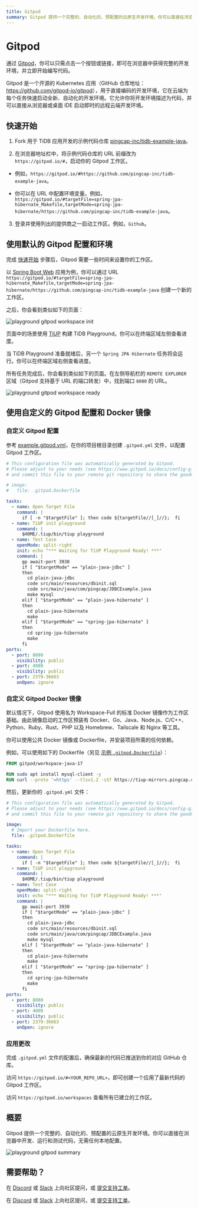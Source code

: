 ```yaml
---
title: Gitpod
summary: Gitpod 提供一个完整的、自动化的、预配置的云原生开发环境。你可以直接在浏览器中开发、运行和测试代码，无需任何本地配置。
---
```


<!-- markdownlint-disable MD029 -->

# Gitpod

通过 [Gitpod](https://www.gitpod.io/)，你可以只需点击一个按钮或链接，即可在浏览器中获得完整的开发环境，并立即开始编写代码。

Gitpod 是一个开源的 Kubernetes 应用（GitHub 仓库地址：<https://github.com/gitpod-io/gitpod>），用于直接编码的开发环境，它在云端为每个任务快速启动全新、自动化的开发环境。它允许你将开发环境描述为代码，并可以直接从浏览器或桌面 IDE 启动即时的远程云端开发环境。

## 快速开始

1.  Fork 用于 TiDB 应用开发的示例代码仓库 [pingcap-inc/tidb-example-java](https://github.com/pingcap-inc/tidb-example-java)。

2.  在浏览器地址栏中，将示例代码仓库的 URL 前缀改为 `https://gitpod.io/#`，启动你的 Gitpod 工作区。

   -  例如，`https://gitpod.io/#https://github.com/pingcap-inc/tidb-example-java`。

   -  你可以在 URL 中配置环境变量。例如，`https://gitpod.io/#targetFile=spring-jpa-hibernate_Makefile,targetMode=spring-jpa-hibernate/https://github.com/pingcap-inc/tidb-example-java`。

3.  登录并使用列出的提供商之一启动工作区。例如，`Github`。

## 使用默认的 Gitpod 配置和环境

完成 [快速开始](#quick-start) 步骤后，Gitpod 需要一些时间来设置你的工作区。

以 [Spring Boot Web](/develop/dev-guide-sample-application-java-spring-boot.md) 应用为例，你可以通过 URL `https://gitpod.io/#targetFile=spring-jpa-hibernate_Makefile,targetMode=spring-jpa-hibernate/https://github.com/pingcap-inc/tidb-example-java` 创建一个新的工作区。

之后，你会看到类似如下的页面：

![playground gitpod workspace init](https://docs-download.pingcap.com/media/images/docs/develop/playground-gitpod-workspace-init.png)

页面中的场景使用 [TiUP](https://docs.pingcap.com/tidb/stable/tiup-overview) 构建 TiDB Playground。你可以在终端区域左侧查看进度。

当 TiDB Playground 准备就绪后，另一个 `Spring JPA Hibernate` 任务将会运行。你可以在终端区域右侧查看进度。

所有任务完成后，你会看到类似如下的页面。在左侧导航栏的 `REMOTE EXPLORER` 区域（Gitpod 支持基于 URL 的端口转发）中，找到端口 `8080` 的 URL。

![playground gitpod workspace ready](https://docs-download.pingcap.com/media/images/docs/develop/playground-gitpod-workspace-ready.png)

## 使用自定义的 Gitpod 配置和 Docker 镜像

### 自定义 Gitpod 配置

参考 [example.gitpod.yml](https://github.com/pingcap-inc/tidb-example-java/blob/main/.gitpod.yml)，在你的项目根目录创建 `.gitpod.yml` 文件，以配置 Gitpod 工作区。

```yml
# This configuration file was automatically generated by Gitpod.
# Please adjust to your needs (see https://www.gitpod.io/docs/config-gitpod-file)
# and commit this file to your remote git repository to share the goodness with others.

# image:
#   file: .gitpod.Dockerfile

tasks:
  - name: Open Target File
    command: |
      if [ -n "$targetFile" ]; then code ${targetFile//[_]//};  fi
  - name: TiUP init playground
    command: |
      $HOME/.tiup/bin/tiup playground
  - name: Test Case
    openMode: split-right
    init: echo "*** Waiting for TiUP Playground Ready! ***"
    command: |
      gp await-port 3930
      if [ "$targetMode" == "plain-java-jdbc" ]
      then
        cd plain-java-jdbc
        code src/main/resources/dbinit.sql
        code src/main/java/com/pingcap/JDBCExample.java
        make mysql
      elif [ "$targetMode" == "plain-java-hibernate" ]
      then
        cd plain-java-hibernate
        make
      elif [ "$targetMode" == "spring-jpa-hibernate" ]
      then
        cd spring-jpa-hibernate
        make
      fi
ports:
  - port: 8080
    visibility: public
  - port: 4000
    visibility: public
  - port: 2379-36663
    onOpen: ignore
```

### 自定义 Gitpod Docker 镜像

默认情况下，Gitpod 使用名为 Workspace-Full 的标准 Docker 镜像作为工作区基础。由此镜像启动的工作区预装有 Docker、Go、Java、Node.js、C/C++、Python、Ruby、Rust、PHP 以及 Homebrew、Tailscale 和 Nginx 等工具。

你可以使用公共 Docker 镜像或 Dockerfile，并安装项目所需的任何依赖。

例如，可以使用如下的 Dockerfile（另见 [示例 `.gitpod.Dockerfile`](https://github.com/pingcap-inc/tidb-example-java/blob/main/.gitpod.Dockerfile)）：

```dockerfile
FROM gitpod/workspace-java-17

RUN sudo apt install mysql-client -y
RUN curl --proto '=https' --tlsv1.2 -sSf https://tiup-mirrors.pingcap.com/install.sh | sh
```

然后，更新你的 `.gitpod.yml` 文件：

```yml
# This configuration file was automatically generated by Gitpod.
# Please adjust to your needs (see https://www.gitpod.io/docs/config-gitpod-file)
# and commit this file to your remote git repository to share the goodness with others.

image:
  # Import your Dockerfile here.
  file: .gitpod.Dockerfile

tasks:
  - name: Open Target File
    command: |
      if [ -n "$targetFile" ]; then code ${targetFile//[_]//};  fi
  - name: TiUP init playground
    command: |
      $HOME/.tiup/bin/tiup playground
  - name: Test Case
    openMode: split-right
    init: echo "*** Waiting for TiUP Playground Ready! ***"
    command: |
      gp await-port 3930
      if [ "$targetMode" == "plain-java-jdbc" ]
      then
        cd plain-java-jdbc
        code src/main/resources/dbinit.sql
        code src/main/java/com/pingcap/JDBCExample.java
        make mysql
      elif [ "$targetMode" == "plain-java-hibernate" ]
      then
        cd plain-java-hibernate
        make
      elif [ "$targetMode" == "spring-jpa-hibernate" ]
      then
        cd spring-jpa-hibernate
        make
      fi
ports:
  - port: 8080
    visibility: public
  - port: 4000
    visibility: public
  - port: 2379-36663
    onOpen: ignore
```

### 应用更改

完成 `.gitpod.yml` 文件的配置后，确保最新的代码已推送到你的对应 GitHub 仓库。

访问 `https://gitpod.io/#<YOUR_REPO_URL>`，即可创建一个应用了最新代码的 Gitpod 工作区。

访问 `https://gitpod.io/workspaces` 查看所有已建立的工作区。

## 概要

Gitpod 提供一个完整的、自动化的、预配置的云原生开发环境。你可以直接在浏览器中开发、运行和测试代码，无需任何本地配置。

![playground gitpod summary](https://docs-download.pingcap.com/media/images/docs/develop/playground-gitpod-summary.png)

## 需要帮助？

<CustomContent platform="tidb">

在 [Discord](https://discord.gg/DQZ2dy3cuc?utm_source=doc) 或 [Slack](https://slack.tidb.io/invite?team=tidb-community&channel=everyone&ref=pingcap-docs) 上向社区提问，或 [提交支持工单](/support.md)。

</CustomContent>

<CustomContent platform="tidb-cloud">

在 [Discord](https://discord.gg/DQZ2dy3cuc?utm_source=doc) 或 [Slack](https://slack.tidb.io/invite?team=tidb-community&channel=everyone&ref=pingcap-docs) 上向社区提问，或 [提交支持工单](https://tidb.support.pingcap.com/)。

</CustomContent>